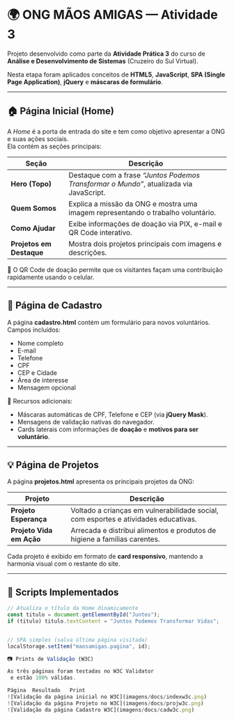 # 🌍 ONG MÃOS AMIGAS — Atividade 3

Projeto desenvolvido como parte da **Atividade Prática 3** do curso de **Análise e Desenvolvimento de Sistemas** (Cruzeiro do Sul Virtual).

Nesta etapa foram aplicados conceitos de **HTML5**, **JavaScript**, **SPA (Single Page Application)**, **jQuery** e **máscaras de formulário**.

---

## 🏠 Página Inicial (Home)

A *Home* é a porta de entrada do site e tem como objetivo apresentar a ONG e suas ações sociais.  
Ela contém as seções principais:

| Seção | Descrição |
|-------|------------|
| **Hero (Topo)** | Destaque com a frase *“Juntos Podemos Transformar o Mundo”*, atualizada via JavaScript. |
| **Quem Somos** | Explica a missão da ONG e mostra uma imagem representando o trabalho voluntário. |
| **Como Ajudar** | Exibe informações de doação via PIX, e-mail e QR Code interativo. |
| **Projetos em Destaque** | Mostra dois projetos principais com imagens e descrições. |

📱 O QR Code de doação permite que os visitantes façam uma contribuição rapidamente usando o celular.

---

## 🧾 Página de Cadastro

A página **cadastro.html** contém um formulário para novos voluntários.  
Campos incluídos:
- Nome completo  
- E-mail  
- Telefone  
- CPF  
- CEP e Cidade  
- Área de interesse  
- Mensagem opcional  

🔧 Recursos adicionais:
- Máscaras automáticas de CPF, Telefone e CEP (via **jQuery Mask**).  
- Mensagens de validação nativas do navegador.  
- Cards laterais com informações de **doação** e **motivos para ser voluntário**.

---

## 💡 Página de Projetos

A página **projetos.html** apresenta os principais projetos da ONG:

| Projeto | Descrição |
|----------|------------|
| **Projeto Esperança** | Voltado a crianças em vulnerabilidade social, com esportes e atividades educativas. |
| **Projeto Vida em Ação** | Arrecada e distribui alimentos e produtos de higiene a famílias carentes. |

Cada projeto é exibido em formato de **card responsivo**, mantendo a harmonia visual com o restante do site.

---

## 🧩 Scripts Implementados

```javascript
// Atualiza o título da Home dinamicamente
const titulo = document.getElementById("Juntos");
if (titulo) titulo.textContent = "Juntos Podemos Transformar Vidas";


// SPA simples (salva última página visitada)
localStorage.setItem("maosamigas.pagina", id);

📷 Prints de Validação (W3C)

As três páginas foram testadas no W3C Validator
 e estão 100% válidas.

Página	Resultado	Print
![Validação da página inicial no W3C](imagens/docs/indexw3c.png)
![Validação da página Projeto no W3C](imagens/docs/projw3c.png)
![Validação da página Cadastro W3C](imagens/docs/cadw3c.png)
